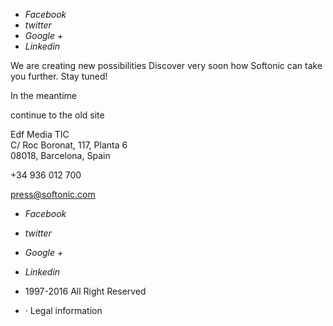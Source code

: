 *   _Facebook_
*   _twitter_
*   _Google +_
*   _Linkedin_

We are creating new possibilities Discover very soon how Softonic can take you further. Stay tuned!

In the meantime

continue to the old site

Edf Media TIC  
C/ Roc Boronat, 117, Planta 6  
08018, Barcelona, Spain

+34 936 012 700

press@softonic.com

*   _Facebook_
*   _twitter_
*   _Google +_
*   _Linkedin_

*   1997-2016 All Right Reserved
*   · Legal information